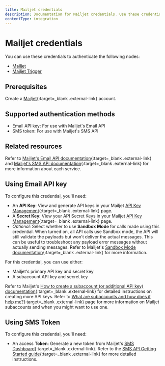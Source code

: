 ```yaml
---
title: Mailjet credentials
description: Documentation for Mailjet credentials. Use these credentials to authenticate Mailjet in n8n, a workflow automation platform.
contentType: integration
---
```


# Mailjet credentials

You can use these credentials to authenticate the following nodes:

- [Mailjet](/integrations/builtin/app-nodes/n8n-nodes-base.mailjet/)
- [Mailjet Trigger](/integrations/builtin/trigger-nodes/n8n-nodes-base.mailjettrigger/)

## Prerequisites

Create a [Mailjet](https://www.mailjet.com/){:target=_blank .external-link} account.

## Supported authentication methods

- Email API key: For use with Mailjet's Email API
- SMS token: For use with Mailjet's SMS API

## Related resources

Refer to [Mailjet's Email API documentation](https://dev.mailjet.com/email/guides/){:target=_blank .external-link} and [Mailjet's SMS API documentation](https://dev.mailjet.com/sms/guides/){:target=_blank .external-link} for more information about each service.

## Using Email API key

To configure this credential, you'll need:

- An **API Key**: View and generate API keys in your Mailjet [API Key Management](https://app.mailjet.com/account/api_keys){:target=_blank .external-link} page.
- A **Secret Key**: View your API Secret Keys in your Mailjet [API Key Management](https://app.mailjet.com/account/api_keys){:target=_blank .external-link} page.
- _Optional:_ Select whether to use **Sandbox Mode** for calls made using this credential. When turned on, all API calls use Sandbox mode, the API will still validate the payloads but won't deliver the actual messages. This can be useful to troubleshoot any payload error messages without actually sending messages. Refer to Mailjet's [Sandbox Mode documentation](https://dev.mailjet.com/email/guides/send-api-v31/#sandbox-mode){:target=_blank .external-link} for more information.

For this credential, you can use either:

- Mailjet's primary API key and secret key
- A subaccount API key and secret key

Refer to Mailjet's [How to create a subaccount (or additional API key) documentation](https://documentation.mailjet.com/hc/en-us/articles/360042561974-How-to-create-a-subaccount-or-additional-API-Key){:target=_blank .external-link} for detailed instructions on creating more API keys. Refer to [What are subaccounts and how does it help me?](https://documentation.mailjet.com/hc/en-us/articles/360042561854-What-are-subaccounts-and-how-does-it-help-me){:target=_blank .external-link} page for more information on Mailjet subaccounts and when you might want to use one.

## Using SMS Token

To configure this credential, you'll need:

- An access **Token**: Generate a new token from Mailjet's [SMS Dashboard](https://app.mailjet.com/sms){:target=_blank .external-link}. Refer to the [SMS API Getting Started guide](https://dev.mailjet.com/sms/guides/getting-started/){:target=_blank .external-link} for more detailed instructions.

